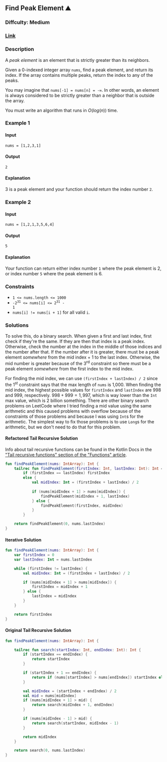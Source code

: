 ## Find Peak Element :mountain:
### Diffculty: Medium
### [Link](https://leetcode.com/problems/find-peak-element/)

### Description

A *peak element* is an element that is strictly greater than its neighbors.

Given a 0-indexed integer array `nums`, find a peak element, and return its index. If the array contains multiple peaks, return the index to any of the peaks.

You may imagine that `nums[-1] = nums[n] = -∞`. In other words, an element is always considered to be strictly greater than a neighbor that is outside the array.

You must write an algorithm that runs in $O(log(n))$ time.

### Example 1

#### Input
`nums = [1,2,3,1]`

#### Output
`2`

#### Explanation

3 is a peak element and your function should return the index number `2`.

### Example 2

#### Input
`nums = [1,2,1,3,5,6,4]`

#### Output
`5`

#### Explanation

Your function can return either index number `1` where the peak element is 2, or index number `5` where the peak element is 6.

### Constraints
- `1 <= nums.length <= 1000`
- <code>-2<sup>31</sup> <= nums[i] <= 2<sup>31</sup> - 1</code>
- `nums[i] != nums[i + 1]` for all valid `i`.

### Solutions

To solve this, do a binary search. When given a first and last index, first check if they're the same. If they are then that index is a peak index. Otherwise, check the number at the index in the middle of those indices and the number after that. If the number after it is greater, there must be a peak element *somewhere* from the mid index + 1 to the last index. Otherwise, the mid number is greater because of the 3<sup>rd</sup> constraint so there must be a peak element *somewhere* from the first index to the mid index.

For finding the mid index, we can use `(firstIndex + lastIndex) / 2` since the 1<sup>st</sup> constraint says that the max length of `nums` is 1,000. When finding the mid index, the highest possible values for `firstIndex` and `lastIndex` are 998 and 999, respectively. $998 + 999 = 1,997$, which is way lower than the `Int` max value, which is 2 billion something. There are other binary search problems on LeetCode where I tried finding a mid value using the same arithmetic and this caused problems with overflow because of the constraints of those problems and because I was using `Int`s for the arithmetic. The simplest way to fix those problems is to use `Long`s for the arithmetic, but we don't need to do that for this problem.

#### Refactored Tail Recursive Solution

Info about tail recursive functions can be found in the Kotlin Docs in the ["Tail recursive functions" section of the "Functions" article](https://kotlinlang.org/docs/functions.html#tail-recursive-functions).

```kotlin
fun findPeakElement(nums: IntArray): Int {
    tailrec fun findPeakElement(firstIndex: Int, lastIndex: Int): Int =
        if (firstIndex == lastIndex) firstIndex
        else {
            val midIndex: Int = (firstIndex + lastIndex) / 2
                
            if (nums[midIndex + 1] > nums[midIndex]) {
                findPeakElement(midIndex + 1, lastIndex)
            } else {
                findPeakElement(firstIndex, midIndex)
            }
        }

    return findPeakElement(0, nums.lastIndex)
}
```

#### Iterative Solution

```kotlin
fun findPeakElement(nums: IntArray): Int {
    var firstIndex = 0
    var lastIndex: Int = nums.lastIndex

    while (firstIndex != lastIndex) {
        val midIndex: Int = (firstIndex + lastIndex) / 2

        if (nums[midIndex + 1] > nums[midIndex]) {
            firstIndex = midIndex + 1
        } else {
            lastIndex = midIndex
        }
    }

    return firstIndex
}
```

#### Original Tail Recursive Solution

```kotlin
fun findPeakElement(nums: IntArray): Int {

    tailrec fun search(startIndex: Int, endIndex: Int): Int {
        if (startIndex == endIndex) {
            return startIndex
        }

        if (startIndex + 1 == endIndex) {
            return if (nums[startIndex] > nums[endIndex]) startIndex else endIndex
        }

        val midIndex = (startIndex + endIndex) / 2
        val mid = nums[midIndex]
        if (nums[midIndex + 1] > mid) {
            return search(midIndex + 1, endIndex)
        }

        if (nums[midIndex - 1] > mid) {
            return search(startIndex, midIndex - 1)
        }

        return midIndex
    }

    return search(0, nums.lastIndex)
}
```